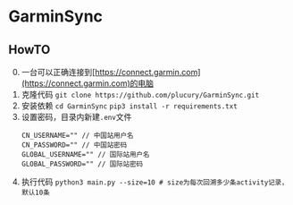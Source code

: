 # GarminSync

## HowTO
0. 一台可以正确连接到[https://connect.garmin.com](https://connect.garmin.com)的电脑
1. 克隆代码
	`git clone https://github.com/plucury/GarminSync.git`
2. 安装依赖
	`cd GarminSync`
    `pip3 install -r requirements.txt `
3. 设置密码，目录内新建`.env`文件
	```
	CN_USERNAME="" // 中国站用户名
	CN_PASSWORD="" // 中国站密码
	GLOBAL_USERNAME="" // 国际站用户名
	GLOBAL_PASSWORD="" // 国际站密码
	```
4. 执行代码
    `python3 main.py --size=10 # size为每次回溯多少条activity记录，默认10条`